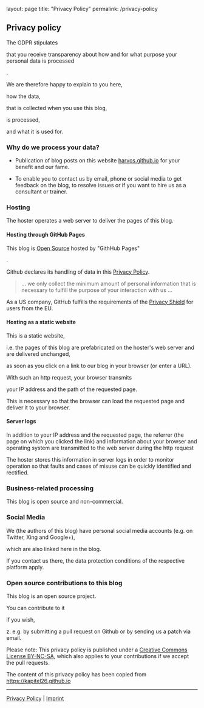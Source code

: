 layout: page
title: "Privacy Policy"
permalink: /privacy-policy

## Privacy policy


The GDPR stipulates

that you receive transparency about how and for what purpose your personal data is processed

.


We are therefore happy to explain to you here,

how the data,

that is collected when you use this blog,

is processed,

and what it is used for.



### Why do we process your data?


 * Publication of blog posts on this website [harvos.github.io](https://harvos.github.io) for your benefit and our fame.

 * To enable you to contact us by email, phone or social media to get feedback on the blog, to resolve issues or if you want to hire us as a consultant or trainer.


### Hosting


The hoster operates a web server to deliver the pages of this blog.


#### Hosting through GitHub Pages


This blog is [Open Source](/license.html) hosted by "GithHub Pages"

.


 Github declares its handling of data in this [Privacy Policy](https://help.github.com/articles/github-privacy-statement/).


 > ... we only collect the minimum amount of personal information that is necessary to fulfill the purpose of your interaction with us ...


As a US company, GitHub fulfills the requirements of the [Privacy Shield](https://www.privacyshield.gov/participant?id=a2zt000000001K2AAI) for users from the EU.

#### Hosting as a static website



This is a static website,


i.e. the pages of this blog are prefabricated on the hoster's web server and are delivered unchanged,


as soon as you click on a link to our blog in your browser (or enter a URL).


With such an http request, your browser transmits


your IP address and the path of the requested page.



This is necessary so that the browser can load the requested page and deliver it to your browser.



#### Server logs



In addition to your IP address and the requested page, the referrer (the page on which you clicked the link) and information about your browser and operating system are transmitted to the web server during the http request



The hoster stores this information in server logs in order to monitor operation so that faults and cases of misuse can be quickly identified and rectified.



### Business-related processing



This blog is open source and non-commercial.



### Social Media



We (the authors of this blog) have personal social media accounts (e.g. on Twitter, Xing and Google+),


which are also linked here in the blog.


If you contact us there, the data protection conditions of the respective platform apply.



### Open source contributions to this blog



This blog is an open source project.


You can contribute to it


if you wish,


z. e.g. by submitting a pull request on Github or by sending us a patch via email.



Please note: This privacy policy is published under a [Creative Commons License BY-NC-SA](https://kapitel26.github.io/license.html), which also applies to your contributions if we accept the pull requests.



The content of this privacy policy has been copied from https://kapitel26.github.io 

---

[Privacy Policy](/privacy-policy) | [Imprint](/imprint) 
